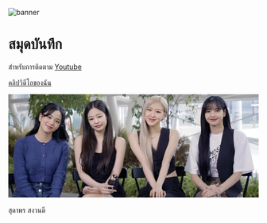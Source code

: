 ![banner](https://picsum.photos/800/250)

# สมุดบันทึก

สำหรับการติดตาม [Youtube](https://www.youtube.com/@BLACKPINK)

[คลิปวิดีโอของฉัน](https://www.example.com/myvideo.mp4)


![download banner](./banner.jpg)

สุดาพร สงวนดี
